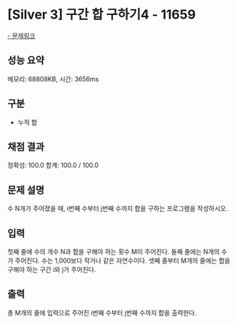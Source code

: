 # [Silver 3] 구간 합 구하기4 - 11659

<a href="https://www.acmicpc.net/problem/11659">- 문제링크</a>

## 성능 요약

메모리: 68808KB, 시간: 3656ms

## 구분

- 누적 합

## 채점 결과

정확성: 100.0
합계: 100.0 / 100.0

## 문제 설명

수 N개가 주어졌을 때, i번째 수부터 j번째 수까지 합을 구하는 프로그램을 작성하시오.

## 입력

첫째 줄에 수의 개수 N과 합을 구해야 하는 횟수 M이 주어진다. 둘째 줄에는 N개의 수가 주어진다. 수는 1,000보다 작거나 같은 자연수이다. 셋째 줄부터 M개의 줄에는 합을 구해야 하는 구간 i와 j가 주어진다.

## 출력

총 M개의 줄에 입력으로 주어진 i번째 수부터 j번째 수까지 합을 출력한다.
